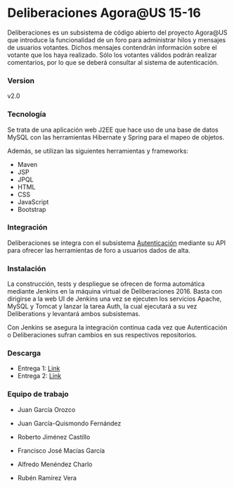 # Deliberaciones Agora@US 15-16

Deliberaciones es un subsistema de código abierto del proyecto Agora@US que introduce la funcionalidad de un foro para administrar hilos y mensajes de usuarios votantes. 
Dichos mensajes contendrán información sobre el votante que los haya realizado. Sólo los votantes válidos podrán realizar comentarios, por lo que se deberá consultar al sistema de autenticación.

### Version
v2.0

### Tecnología
Se trata de una aplicación web J2EE que hace uso de una base de datos MySQL con las herramientas Hibernate y Spring para el mapeo de objetos.

Además, se utilizan las siguientes herramientas y frameworks:
- Maven
- JSP
- JPQL
- HTML
- CSS
- JavaScript
- Bootstrap
 
### Integración

Deliberaciones se integra con el subsistema [Autenticación][auth] mediante su API para ofrecer las herramientas de foro a usuarios dados de alta.

### Instalación
La construcción, tests y despliegue se ofrecen de forma automática mediante Jenkins en la máquina virtual de Deliberaciones 2016. Basta con dirigirse a la web UI de Jenkins una vez se ejecuten los servicios Apache, MySQL y Tomcat y lanzar la tarea Auth, la cual ejecutará a su vez Deliberations y levantará ambos subsistemas.

Con Jenkins se asegura la integración continua cada vez que Autenticación o Deliberaciones sufran cambios en sus respectivos repositorios.

### Descarga

 - Entrega 1: [Link][entrega 1]
 - Entrega 2: [Link][entrega 2]

### Equipo de trabajo

 - Juan García Orozco
 - Juan García-Quismondo Fernández
 - Roberto Jiménez Castillo
 - Francisco José Macías García
 - Alfredo Menéndez Charlo
 - Rubén Ramírez Vera
 

   [entrega 1]: <https://github.com/juagarfer4/Deliberations/releases/tag/Entrega1>
   [entrega 2]: <https://github.com/juagarfer4/Deliberations/releases/tag/Entrega2>
   [auth]: <https://github.com/AgoraUS1516/G03>
